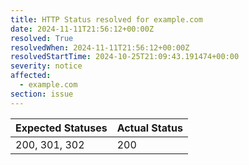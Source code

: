 ```yaml
---
title: HTTP Status resolved for example.com
date: 2024-11-11T21:56:12+00:00Z
resolved: True
resolvedWhen: 2024-11-11T21:56:12+00:00Z
resolvedStartTime: 2024-10-25T21:09:43.191474+00:00
severity: notice
affected:
  - example.com
section: issue
---
```


| Expected Statuses | Actual Status  |
|-------------------|----------------|
| 200, 301, 302 | 200 |
